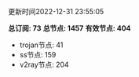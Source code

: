 更新时间2022-12-31 23:55:05

**总订阅: 73**
**总节点: 1457**
**有效节点: 404**
- trojan节点: 41
- ss节点: 159
- v2ray节点: 204
